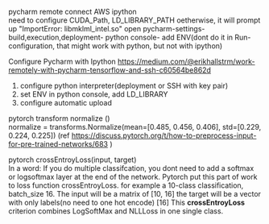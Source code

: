 pycharm remote connect AWS ipython <br>
need to configure CUDA_Path,  LD_LIBRARY_PATH   oetherwise, it will prompt up "ImportError: libmklml_intel.so"
open pycharm-settings-build,execution,deployment- python console- add ENV(dont do it in Run-configuration, that might work with python, but not with ipython)


Configure Pycharm with Ipython
https://medium.com/@erikhallstrm/work-remotely-with-pycharm-tensorflow-and-ssh-c60564be862d
1. configure python interpreter(deployment or SSH with key pair)
2. set ENV in python console, add LD_LIBRARY
3. configure automatic upload



pytorch transform normalize ()  <br>
normalize = transforms.Normalize(mean=[0.485, 0.456, 0.406],
                                     std=[0.229, 0.224, 0.225])
(ref  https://discuss.pytorch.org/t/how-to-preprocess-input-for-pre-trained-networks/683 )                                     


pytorch crossEntroyLoss(input, target) <br>
In a word: If you do multiple classifcation, you dont need to add a softmax or logsoftmax layer at the end of the network. Pytorch put this part of work to loss function crossEntroyLoss.
for example a 10-class classification, batch_size 16.
The input will be a matrix of [10, 16]
the target will be a vector with only labels(no need to one hot encode) [16]
This **crossEntroyLoss** criterion combines LogSoftMax and NLLLoss in one single class.
